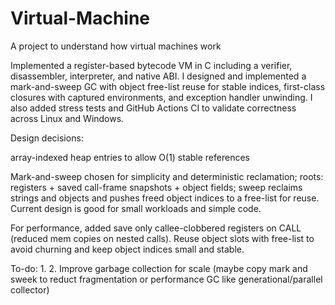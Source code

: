 # Virtual-Machine
A project to understand how virtual machines work

Implemented a register-based bytecode VM in C including a verifier, disassembler, interpreter, and native ABI. I designed and implemented a mark-and-sweep GC with object free-list reuse for stable indices, first-class closures with captured environments, and exception handler unwinding. I also added stress tests and GitHub Actions CI to validate correctness across Linux and Windows.

Design decisions: 

array-indexed heap entries to allow O(1) stable references

Mark-and-sweep chosen for simplicity and deterministic reclamation; roots: registers + saved call-frame snapshots + object fields; sweep reclaims strings and objects and pushes freed object indices to a free-list for reuse. Current design is good for small workloads and simple code.

For performance, added save only callee-clobbered registers on CALL (reduced mem copies on nested calls).
Reuse object slots with free-list to avoid churning and keep object indices small and stable.


To-do:
    1. 
    2. Improve garbage collection for scale (maybe copy mark and sweek to reduct fragmentation or performance GC like generational/parallel collector)